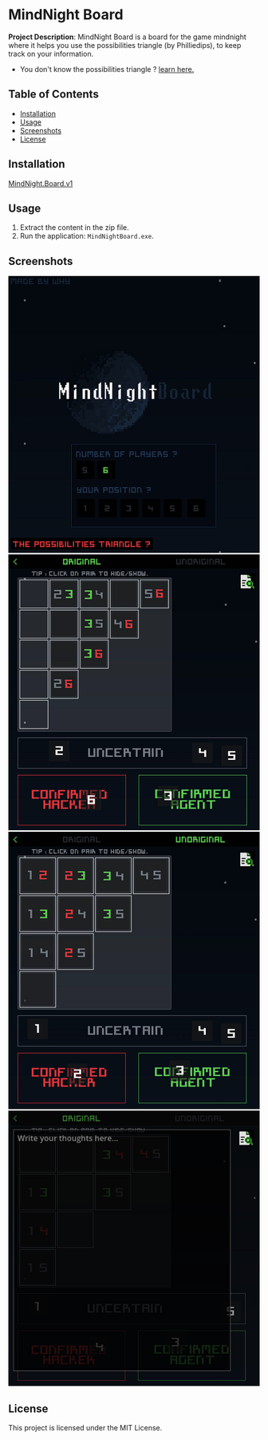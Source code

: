 # MindNight Board

**Project Description**: 
MindNight Board is a board for the game mindnight where it helps you use the possibilities triangle (by Philliedips), to keep track on your information.
- You don't know the possibilities triangle ?
[learn here.](https://www.youtube.com/watch?v=VNBNuD1yv9I)

## Table of Contents
- [Installation](#installation)
- [Usage](#usage)
- [Screenshots](#screenshots)
- [License](#license)

## Installation

[MindNight.Board.v1](https://github.com/BreakRyo/MindNight-Board/releases/tag/v.1)

## Usage

1. Extract the content in the zip file.
2. Run the application: `MindNightBoard.exe`.


## Screenshots

![Home](https://raw.githubusercontent.com/BreakRyo/MindNight-Board/main/screenshots/Screenshot%202024-03-08%20162612.png)
![Board](https://raw.githubusercontent.com/BreakRyo/MindNight-Board/main/screenshots/Screenshot%202024-03-08%20162707.png)
![Board](https://raw.githubusercontent.com/BreakRyo/MindNight-Board/main/screenshots/Screenshot%202024-03-08%20163229.png)
![Board](https://raw.githubusercontent.com/BreakRyo/MindNight-Board/main/screenshots/Screenshot%202024-03-08%20163306.png)

## License

This project is licensed under the MIT License.
